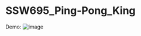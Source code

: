 # SSW695_Ping-Pong_King
Demo:
![image]( https://github.com/konglingwengit/SSW695_Ping-Pong_King/blob/main/demo.jpg)
